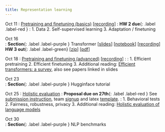```yaml
---
title: Representation learning 
---
```


Oct 11
: [Pretraining and finetuning (basics)](https://nyu-cs2590.github.io/course-material/fall2023/lecture/lec06/main.pdf) [[recording](https://nyu.zoom.us/rec/share/atGYXVQKkvQjxGtCFHcOhgWek32GoaWc5Ucnn-slUBUwgHX90H6yQrje12mIpyKL.2GrTpoeRF12aRJmE)]
  : **HW 2 due**{: .label .label-red }
: 1. Data
  2. Self-supervised learning
  3. Adaptation / finetuning 

Oct 16           
: **Section**{: .label .label-purple } Transformer
  [[slides](https://nyu-cs2590.github.io/course-material/fall2023/section/sec06/sec06.pdf)]
  [[notebook](https://nyu-cs2590.github.io/course-material/fall2023/section/sec06/sec06.ipynb)]
  [[recording](https://nyu.zoom.us/rec/play/PtdsXl0CYwQ-TJYyvl2DsDvi7oNvkrwan-W_5OWPPNtGloXF-6Z8ZLdcGyY33Whg9TXovLHtLMqn1SQU.dqHZZ083AAREzWSq)]
  **HW 3 out**{: .label .label-green} 
  [[zip](https://nyu-cs2590.github.io/fall2023/assignments/hw3.zip)]
  [[pdf](https://nyu-cs2590.github.io/fall2023/assignments/hw3.pdf)]
  


Oct 18 
: [Pretraining and finetuning (advanced)](https://nyu-cs2590.github.io/course-material/fall2023/lecture/lec07/main.pdf) [[recording](https://nyu.zoom.us/rec/share/9NK1lc0oxc0RyqjrhR0Equ8JuFnPbaY-a66-Ll260wS0CdEaEW9AcdjuUnggItFH.AL01FgZ54OGQCUN2)]
  : 
: 1. Efficient pretraining 
  2. Efficient finetuning 
  3. Additional reading: [Efficient transformers: a survey](https://arxiv.org/abs/2009.06732), also see papers linked in slides

Oct 23           
: **Section**{: .label .label-purple } Hugginface tutorial

Oct 25
: [Holistic evaluation]() 
  : **Proposal due on 27th**{: .label .label-red } See [submission instruction](https://github.com/nyu-cs2590/course-material/blob/gh-pages/fall2023/project/proposal_instruction.md), team [signup](https://forms.gle/CupmzExTrqNetbs8A) and latex [template](https://github.com/nyu-cs2590/course-material/blob/gh-pages/fall2023/project/DS-GA-1011%20proposal%20template.zip).
: 1. Behavioral tests 
  2. Fairness, robustness, privacy
  3. Additional reading: [Holistic evaluation of language models](https://arxiv.org/abs/2211.09110)

Oct 30           
: **Section**{: .label .label-purple } NLP benchmarks 

